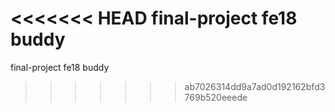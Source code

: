<<<<<<< HEAD
final-project fe18 buddy
=======
final-project fe18 buddy
>>>>>>> ab7026314dd9a7ad0d192162bfd3769b520eeede
